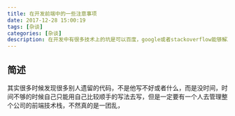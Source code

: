 ```yaml
---
title: 在开发前端中的一些注意事项
date: 2017-12-28 15:00:19
tags: [杂谈]
categories: [杂谈]
description: 在开发中有很多技术上的坑是可以百度，google或者stackoverflow能够解决，但是很多时候整个前端项目的管理，都是和个人风格有很大的关系，甚至和整个公司的技术架构有很大的关系，有很多的事情我们没有权利去解决，但是至少能管理好自己的代码。
---
```

## 简述
其实很多时候发现很多别人遗留的代码，不是他写不好或者什么，而是没时间，时间不够的时候自己只能用自己比较顺手的写法去写，但是一定要有一个人去管理整个公司的前端技术栈，不然真的是一团乱，